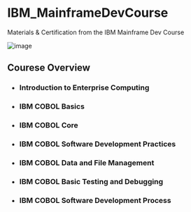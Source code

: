 # IBM_MainframeDevCourse
Materials & Certification from the IBM Mainframe Dev Course

![image](https://github.com/ssoehdata/IBM_MainframeDevCourse_COBOL/assets/150803481/17efd039-1dc8-43f1-843d-9f99e88f18db)   			 




## Courese Overview 
### <ul><li>Introduction to Enterprise Computing</ul></li>
### <ul><li>IBM COBOL Basics</ul></li> 
### <ul><li>IBM COBOL Core</ul></li>
### <ul><li>IBM COBOL Software Development Practices</ul></li>
### <ul><li>IBM COBOL Data and File Management</ul></li>
### <ul><li>IBM COBOL Basic Testing and Debugging</ul></li>
### <ul><li>IBM COBOL Software Development Process</ul></li>
